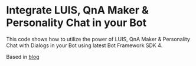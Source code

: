 ﻿# Integrate LUIS, QnA Maker & Personality Chat in your Bot

This code shows how to utilize the power of LUIS, QnA Maker & Personality Chat with Dialogs in your Bot using latest Bot Framework SDK 4. 

Based in [blog](https://www.arafattehsin.com/blog/integrate-luis-qnamaker-dispatch-part-2/)
